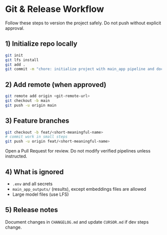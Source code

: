 # Git & Release Workflow

Follow these steps to version the project safely. Do not push without explicit approval.

## 1) Initialize repo locally
```bash
git init
git lfs install
git add .
git commit -m "chore: initialize project with main_app pipeline and docs"
```

## 2) Add remote (when approved)
```bash
git remote add origin <git-remote-url>
git checkout -b main
git push -u origin main
```

## 3) Feature branches
```bash
git checkout -b feat/<short-meaningful-name>
# commit work in small steps
git push -u origin feat/<short-meaningful-name>
```

Open a Pull Request for review. Do not modify verified pipelines unless instructed.

## 4) What is ignored
- `.env` and all secrets
- `main_app_outputs/` (results), except embeddings files are allowed
- Large model files (use LFS)

## 5) Release notes
Document changes in `CHANGELOG.md` and update `CURSOR.md` if dev steps change.



